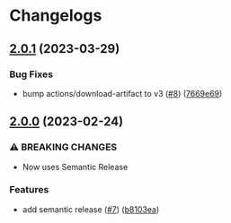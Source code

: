 # Changelogs

## [2.0.1](https://github.com/croesusfin/action-publish-rpm-devarch/compare/v2.0.0...v2.0.1) (2023-03-29)


### Bug Fixes

* bump actions/download-artifact to v3 ([#8](https://croesus-support.atlassian.net/browse/8)) ([7669e69](https://github.com/croesusfin/action-publish-rpm-devarch/commit/7669e698e041e33e994e79cc76311c685bbdd57e))

## [2.0.0](https://github.com/croesusfin/action-publish-rpm-devarch/compare/v1.1.0...v2.0.0) (2023-02-24)


### ⚠ BREAKING CHANGES

* Now uses Semantic Release

### Features

* add semantic release ([#7](https://croesus-support.atlassian.net/browse/7)) ([b8103ea](https://github.com/croesusfin/action-publish-rpm-devarch/commit/b8103ea357780028c4dcdbb4fba0159858f676dc))
